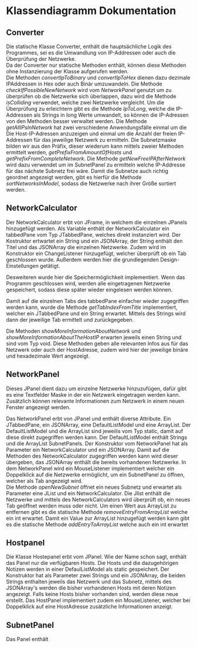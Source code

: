 # Klassendiagramm Dokumentation

## Converter
Die statische Klasse Converter, enthält die hauptsächliche Logik des Programmes, sei es die Umwandlung von IP-Addressen oder auch die Überprüfung der Netzwerke.  
Da der Converter nur statische Methoden enthält, können diese Methoden ohne Instanzierung der Klasse aufgerufen werden.  
Die Methoden *convertIpToBinary* und *convertIpToHex* dienen dazu dezimale IPAddressen in Hex oder auch Binär umzuwandeln.
Die Methode *checkIfPossibleNewNetwork* wird vom *NetworkPanel* genutzt um zu überprüfen ob die Netzwerke sich überlappen, dazu wird die Methode *isColliding* verwendet, welche zwei Netzwerke vergleicht. Um die Überprüfung zu erleichtern gibt es die Methode *IpToLong*, welche die IP-Addressen als Strings in long Werte umwandelt, so können die IP-Adressen von den Methoden besser verwaltet werden.
Die Methode *getAllIPsInNetwork* hat zwei verschiedene Anwendungsfälle einmal um die Die Host-IP-Adressen anzuzeigen und einmal um die Anzahl der freien IP-Addressen für das jeweilige Netzwerk zu ermitteln.
Die Subnetzmaske bilden wir aus den Präfix, dieser wiederum kann mittels zweier Methoden ermittelt werden, *getPrefixFromAmountOfHosts* und *getPrefixFromCompleteNetwork*.
Die Methode *getNewFreeIPAfterNetwork* wird dazu verwendet um im SubnetPanel zu ermitteln welche IP-Addresse für das nächste Subnetz frei wäre.
Damit die Subnetze auch richtig geordnet angezeigt werden, gibt es hierfür die Methode *sortNetworksInModel*, sodass die Netzwerke nach ihrer Größe sortiert werden.

## NetworkCalculator

Der NetworkCalculator erbt von JFrame, in welchem die einzelnen JPanels hinzugefügt werden.
Als Variable enthält der NetworkCalculator ein tabbedPane vom Typ JTabbedPane, welches direkt instanziert wird.
Der Kostruktor ertwartet ein String und ein JSONArray, der String enthält den Titel und das JSONArray die einzelnen Netzwerke. Zudem wird im Konstruktor ein ChangeListener hinzugefügt, welcher überprüft ob ein Tab geschlossen wurde.
Außerdem werden hier die grundlegenden Design-Einstellungen getätigt.

Desweiteren wurde hier die Speichermöglichkeit implementiert. Wenn das Programm geschlossen wird, werden alle eingetragenen Netzwerke gespeichert, sodass diese später wieder eingelesen werden können.

Damit auf die einzelnen Tabs des tabbedPane einfacher wieder zugegriffen werden kann, wurde die Methode *getTabIndexFromTitle* implementiert, welcher ein JTabbedPane und ein String erwartet. Mittels des Strings wird dann der jeweilige Tab ermittelt und zurückgegeben.

Die Methoden *showMoreInformationAboutNetwork* und *showMoreInformationAboutTheHostIP* erwarten jeweils einen String und sind vom Typ void. Diese Methoden geben alle relevanten Infos aus für das Netzwerk oder auch der HostAdresse, zudem wird hier der jeweilige binäre und hexadezimale Wert angezeigt.

## NetworkPanel

Dieses JPanel dient dazu um einzelne Netzwerke hinzuzufügen, dafür gibt es eine Textfelder Maske in der ein Netzwerk eingetragen werden kann. Zusätzlich können relevante Informationen zum Netzwerk in einem neuen Fenster angezeigt werden.

Das NetworkPanel erbt von JPanel und enthält diverse Attribute.
Ein JTabbedPane, ein JSONArray, eine DefaultListModel und eine ArrayList. Der DefaultListModel und die ArrayList sind jeweilis vom Typ static, damit auf diese direkt zugegriffen werden kann. Der DefaultListModel enthält Strings und die ArrayList SubnetPanels.
Der Konstruktor vom NetworkPanel hat als Parameter ein NetworkCalculator und ein JSONArray. Damit auf die Methoden des NetworkCalculator zugegriffen werden kann wird dieser übergeben, das JSONArray enthält die bereits vorhandenen Netzwerke. In dem NetworkPanel wird ein MouseListener implementiert welcher ein Doppelklick auf die Netzwerke ermöglicht, um ein SubnetPanel zu öffnen, welcher als Tab angezeigt wird.  
Die Methode *openNewSubnet* öffnet ein neues Subnetz und erwartet als Parameter eine JList und ein NetworkCalculator. Die Jlist enthält die Netzwerke und mittels des NetworkCalculators wird überprüft ob, ein neues Tab geöffnet werden muss oder nicht.
Um einen Wert aus ArrayList zu entfernen gibt es die statische Methode *removeEntryFromArrayList* welche ein int erwartet. Damit ein Value zur ArrayList hinzugefügt werden kann gibt es die statische Methode *addEntryToArrayList* welche auch ein int erwartet


## Hostpanel
Die Klasse Hostepanel erbt vom JPanel. Wie der Name schon sagt, enthält das Panel nur die verfügbaren Hosts.
Die Hosts und die dazugehörigen Notizen werden in einer DefaulListModel als static gespeichert.
Der Konstruktor hat als Parameter zwei Strings und ein JSONArray, die beiden Strings enthalten jeweils das Netzwerk und das Subnetz, mittels des JSONArray's werden die bisher vorhandenen Hosts mit deren Notizen angezeigt. Falls keine Hosts bisher vorhanden sind, werden diese neue erstellt.
Das HostPanel implementiert zudem ein MouseListener, welcher bei Doppelklick auf eine HostAdresse zusätzliche Informationen anzeigt.

## SubnetPanel
Das Panel enthält
